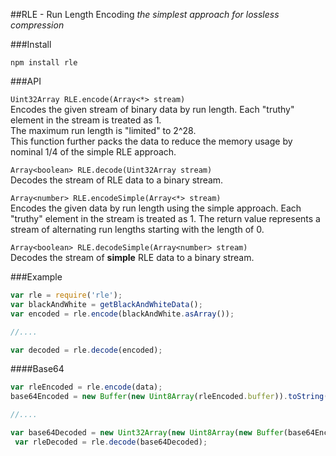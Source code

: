 ##RLE - Run Length Encoding
_the simplest approach for lossless compression_

###Install

`npm install rle`


###API

`Uint32Array RLE.encode(Array<*> stream)`  
Encodes the given stream of binary data by run length. Each "truthy" element in the stream is treated as 1.  
The maximum run length is "limited" to 2^28.  
This function further packs the data to reduce the memory usage by nominal 1/4 of the simple RLE approach.  


`Array<boolean> RLE.decode(Uint32Array stream)`  
Decodes the stream of RLE data to a binary stream.


`Array<number> RLE.encodeSimple(Array<*> stream)`  
Encodes the given data by run length using the simple approach. Each "truthy" element in the stream is treated as 1. 
The return value represents a stream of alternating run lengths starting with the length of 0.


`Array<boolean> RLE.decodeSimple(Array<number> stream)`  
Decodes the stream of **simple** RLE data to a binary stream.


###Example
```javascript
var rle = require('rle');
var blackAndWhite = getBlackAndWhiteData();
var encoded = rle.encode(blackAndWhite.asArray());

//....

var decoded = rle.decode(encoded);
```

####Base64
```javascript
var rleEncoded = rle.encode(data);
base64Encoded = new Buffer(new Uint8Array(rleEncoded.buffer)).toString('base64');

//....

var base64Decoded = new Uint32Array(new Uint8Array(new Buffer(base64Encoded, 'base64')).buffer);
 var rleDecoded = rle.decode(base64Decoded);
```
